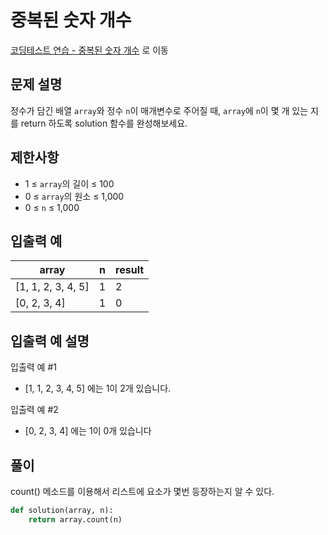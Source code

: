 # 중복된 숫자 개수

[코딩테스트 연습 - 중복된 숫자 개수][1] 로 이동

## 문제 설명

정수가 담긴 배열 `array`와 정수 `n`이 매개변수로 주어질 때, `array`에 `n`이 몇 개 있는 지를 return 하도록 solution 함수를 완성해보세요.

## 제한사항

- 1 ≤ `array`의 길이 ≤ 100
- 0 ≤ `array`의 원소 ≤ 1,000
- 0 ≤ `n` ≤ 1,000

## 입출력 예

| array              | n   | result |
| ------------------ | --- | ------ |
| [1, 1, 2, 3, 4, 5] | 1   | 2      |
| [0, 2, 3, 4]       | 1   | 0      |

## 입출력 예 설명

입출력 예 #1

- [1, 1, 2, 3, 4, 5] 에는 1이 2개 있습니다.

입출력 예 #2

- [0, 2, 3, 4] 에는 1이 0개 있습니다

## 풀이

count() 메소드를 이용해서 리스트에 요소가 몇번 등장하는지 알 수 있다.

```python
def solution(array, n):
    return array.count(n)
```

[1]: https://school.programmers.co.kr/learn/courses/30/lessons/120583
